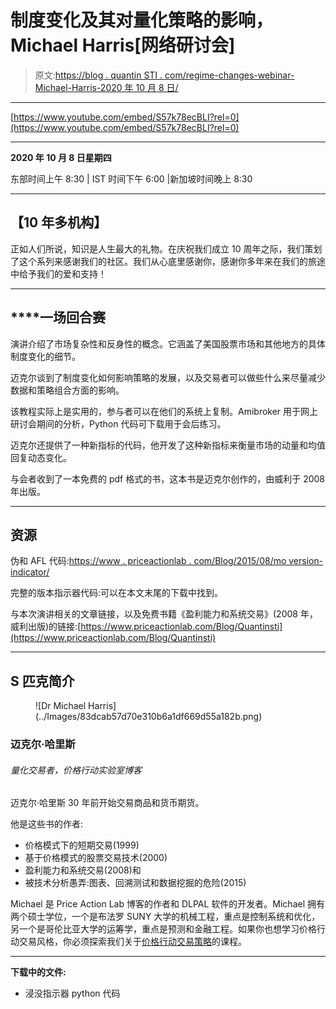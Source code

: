 # 制度变化及其对量化策略的影响，Michael Harris[网络研讨会]

> 原文:[https://blog . quantin STI . com/regime-changes-webinar-Michael-Harris-2020 年 10 月 8 日/](https://blog.quantinsti.com/regime-changes-webinar-michael-harris-8-october-2020/)

* * *

[https://www.youtube.com/embed/S57k78ecBLI?rel=0](https://www.youtube.com/embed/S57k78ecBLI?rel=0)

* * *

**2020 年 10 月 8 日星期四**

东部时间上午 8:30 | IST 时间下午 6:00 |新加坡时间晚上 8:30

* * *

## ****【10 年多机构】****

正如人们所说，知识是人生最大的礼物。在庆祝我们成立 10 周年之际，我们策划了这个系列来感谢我们的社区。我们从心底里感谢你，感谢你多年来在我们的旅途中给予我们的爱和支持！

* * *

## ****一场**回合赛**

演讲介绍了市场复杂性和反身性的概念。它涵盖了美国股票市场和其他地方的具体制度变化的细节。

迈克尔谈到了制度变化如何影响策略的发展，以及交易者可以做些什么来尽量减少数据和策略组合方面的影响。

该教程实际上是实用的，参与者可以在他们的系统上复制。Amibroker 用于网上研讨会期间的分析，Python 代码可下载用于会后练习。

迈克尔还提供了一种新指标的代码，他开发了这种新指标来衡量市场的动量和均值回复动态变化。

与会者收到了一本免费的 pdf 格式的书，这本书是迈克尔创作的，由威利于 2008 年出版。

* * *

## **资源**

伪和 AFL 代码:[https://www . priceactionlab . com/Blog/2015/08/mo version-indicator/](https://www.priceactionlab.com/Blog/2015/08/momersion-indicator/)

完整的版本指示器代码:可以在本文末尾的下载中找到。

与本次演讲相关的文章链接，以及免费书籍《盈利能力和系统交易》(2008 年，威利出版)的链接:[https://www.priceactionlab.com/Blog/Quantinsti](https://www.priceactionlab.com/Blog/Quantinsti)

* * *

## ****S** 匹克简介**

<figure class="kg-card kg-image-card">![Dr Michael Harris](../Images/83dcab57d70e310b6a1df669d55a182b.png)</figure>

### 迈克尔·哈里斯

###### 量化交易者，价格行动实验室博客

迈克尔·哈里斯 30 年前开始交易商品和货币期货。

他是这些书的作者:

*   价格模式下的短期交易(1999)
*   基于价格模式的股票交易技术(2000)
*   盈利能力和系统交易(2008)和
*   被技术分析愚弄:图表、回溯测试和数据挖掘的危险(2015)

Michael 是 Price Action Lab 博客的作者和 DLPAL 软件的开发者。Michael 拥有两个硕士学位，一个是布法罗 SUNY 大学的机械工程，重点是控制系统和优化，另一个是哥伦比亚大学的运筹学，重点是预测和金融工程。如果你也想学习价格行动交易风格，你必须探索我们关于[价格行动交易策略](https://quantra.quantinsti.com/course/price-action-trading-strategies)的课程。

* * *

**下载中的文件:**

*   浸没指示器 python 代码